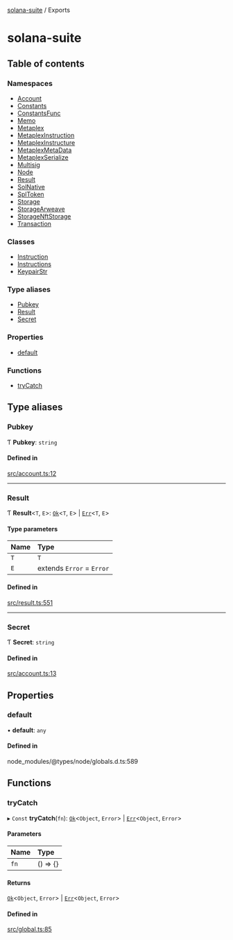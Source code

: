 [solana-suite](README.md) / Exports

# solana-suite

## Table of contents

### Namespaces

- [Account](modules/Account.md)
- [Constants](modules/Constants.md)
- [ConstantsFunc](modules/ConstantsFunc.md)
- [Memo](modules/Memo.md)
- [Metaplex](modules/Metaplex.md)
- [MetaplexInstruction](modules/MetaplexInstruction.md)
- [MetaplexInstructure](modules/MetaplexInstructure.md)
- [MetaplexMetaData](modules/MetaplexMetaData.md)
- [MetaplexSerialize](modules/MetaplexSerialize.md)
- [Multisig](modules/Multisig.md)
- [Node](modules/Node.md)
- [Result](modules/Result.md)
- [SolNative](modules/SolNative.md)
- [SplToken](modules/SplToken.md)
- [Storage](modules/Storage.md)
- [StorageArweave](modules/StorageArweave.md)
- [StorageNftStorage](modules/StorageNftStorage.md)
- [Transaction](modules/Transaction.md)

### Classes

- [Instruction](classes/Instruction.md)
- [Instructions](classes/Instructions.md)
- [KeypairStr](classes/KeypairStr.md)

### Type aliases

- [Pubkey](modules.md#pubkey)
- [Result](modules.md#result)
- [Secret](modules.md#secret)

### Properties

- [default](modules.md#default)

### Functions

- [tryCatch](modules.md#trycatch)

## Type aliases

### Pubkey

Ƭ **Pubkey**: `string`

#### Defined in

[src/account.ts:12](https://github.com/fukaoi/solana-suite/blob/3d6e966/src/account.ts#L12)

___

### Result

Ƭ **Result**<`T`, `E`\>: [`Ok`](interfaces/Result.Ok.md)<`T`, `E`\> \| [`Err`](interfaces/Result.Err.md)<`T`, `E`\>

#### Type parameters

| Name | Type |
| :------ | :------ |
| `T` | `T` |
| `E` | extends `Error` = `Error` |

#### Defined in

[src/result.ts:551](https://github.com/fukaoi/solana-suite/blob/3d6e966/src/result.ts#L551)

___

### Secret

Ƭ **Secret**: `string`

#### Defined in

[src/account.ts:13](https://github.com/fukaoi/solana-suite/blob/3d6e966/src/account.ts#L13)

## Properties

### default

• **default**: `any`

#### Defined in

node_modules/@types/node/globals.d.ts:589

## Functions

### tryCatch

▸ `Const` **tryCatch**(`fn`): [`Ok`](interfaces/Result.Ok.md)<`Object`, `Error`\> \| [`Err`](interfaces/Result.Err.md)<`Object`, `Error`\>

#### Parameters

| Name | Type |
| :------ | :------ |
| `fn` | () => {} |

#### Returns

[`Ok`](interfaces/Result.Ok.md)<`Object`, `Error`\> \| [`Err`](interfaces/Result.Err.md)<`Object`, `Error`\>

#### Defined in

[src/global.ts:85](https://github.com/fukaoi/solana-suite/blob/3d6e966/src/global.ts#L85)
